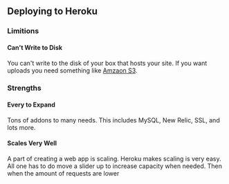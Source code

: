 ## Deploying to Heroku

### Limitions

#### Can't Write to Disk
You can't write to the disk of your box that hosts your site. If you want uploads you need something like [Amzaon S3](http://aws.amazon.com/s3/).


### Strengths

#### Every to Expand
Tons of addons to many needs. This includes MySQL, New Relic, SSL, and lots more.

#### Scales Very Well 
A part of creating a web app is scaling. Heroku makes scaling is very easy. All one has to do move a slider up to increase capacity when needed. Then when the amount of requests are lower